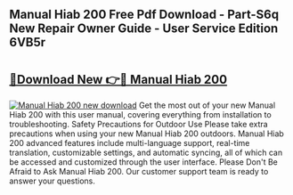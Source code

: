 ## Manual Hiab 200 Free Pdf Download - Part-S6q New Repair Owner Guide - User Service Edition 6VB5r

# <h2><a href="http://bc78845.oget.top/?id=Manual+Hiab+200">🔗Download New 👉🔴 Manual Hiab 200</a></h2>

[![Manual Hiab 200 new download](https://i.imgur.com/5g1atiW.png)](http://bc78845.oget.top/?id=Manual+Hiab+200)
Get the most out of your new Manual Hiab 200 with this user manual, covering everything from installation to troubleshooting. Safety Precautions for Outdoor Use Please take extra precautions when using your new Manual Hiab 200 outdoors. Manual Hiab 200 advanced features include multi-language support, real-time translation, customizable settings, and automatic syncing, all of which can be accessed and customized through the user interface. Please Don't Be Afraid to Ask Manual Hiab 200. Our customer support team is ready to answer your questions.
